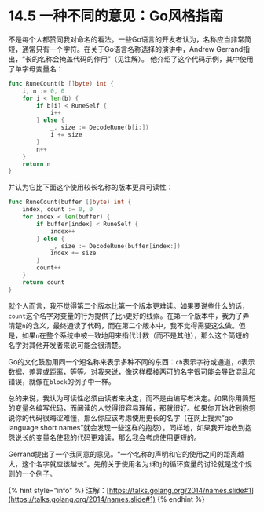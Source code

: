# 14.5 一种不同的意见：Go风格指南

不是每个人都赞同我对命名的看法。一些Go语言的开发者认为，名称应当非常简短，通常只有一个字符。在关于Go语言名称选择的演讲中，Andrew Gerrand指出，“长的名称会掩盖代码的作用”（见注解）。 他介绍了这个代码示例，其中使用了单字母变量名：

```go
func RuneCount(b []byte) int { 
    i, n := 0, 0
    for i < len(b) {
        if b[i] < RuneSelf { 
            i++ 
        } else {
            _, size := DecodeRune(b[i:])    
            i += size 
        } 
        n++
    } 
    return n
}
```

并认为它比下面这个使用较长名称的版本更具可读性：

```go
func RuneCount(buffer []byte) int {
    index, count := 0, 0 
    for index < len(buffer) { 
        if buffer[index] < RuneSelf { 
            index++ 
        } else { 
            _, size := DecodeRune(buffer[index:]) 
            index += size 
        } 
        count++
    } 
    return count
}
```

就个人而言，我不觉得第二个版本比第一个版本更难读。如果要说些什么的话，`count`这个名字对变量的行为提供了比`n`更好的线索。在第一个版本中，我为了弄清楚`n`的含义，最终通读了代码，而在第二个版本中，我不觉得需要这么做。但是，如果`n`在整个系统中被一致地用来指代计数（而不是其他），那么这个简短的名字对其他开发者来说可能会很清楚。

Go的文化鼓励用同一个短名称来表示多种不同的东西：`ch`表示字符或通道，`d`表示数据、差异或距离，等等。对我来说，像这样模棱两可的名字很可能会导致混乱和错误，就像在`block`的例子中一样。

总的来说，我认为可读性必须由读者来决定，而不是由编写者决定。如果你用简短的变量名编写代码，而阅读的人觉得很容易理解，那就很好。如果你开始收到抱怨说你的代码很晦涩难懂，那么你应该考虑使用更长的名字（在网上搜索“go language short names”就会发现一些这样的抱怨）。同样地，如果我开始收到抱怨说长的变量名使我的代码更难读，那么我会考虑使用更短的。

Gerrand提出了一个我同意的意见。“一个名称的声明和它的使用之间的距离越大，这个名字就应该越长”。先前关于使用名为`i`和`j`的循环变量的讨论就是这个规则的一个例子。

{% hint style="info" %}
注解：[https://talks.golang.org/2014/names.slide#1](https://talks.golang.org/2014/names.slide#1)
{% endhint %}
